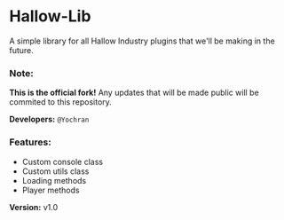 # Hallow-Lib
A simple library for all Hallow Industry plugins that we'll be making in the future.

### Note:
**This is the official fork!** Any updates that will be made public will be commited to this repository.

**Developers:** `@Yochran`

### Features:
  - Custom console class
  - Custom utils class
  - Loading methods
  - Player methods

**Version:** v1.0
